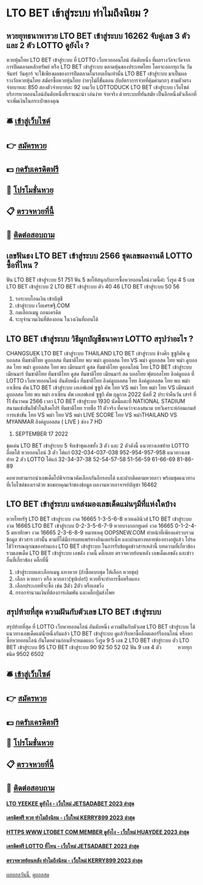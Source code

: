 # LTO BET เข้าสู่ระบบ ทำไมถึงนิยม ?
## หวยยุทธนาพารวย LTO BET เข้าสู่ระบบ 16262 จับคู่เลข 3 ตัว และ 2 ตัว LOTTO ดูยังไง ?
หวยหุ้นไทย LTO BET เข้าสู่ระบบ ที่ LOTTO เว็บหวยออนไลน์ อันดับหนึ่ง ที่ผลรางวัลจะวัดจากการปิดตลาดหลักทรัพย์ หรือ LTO BET เข้าสู่ระบบ ตลาดหุ้นของประเทศไทย โดยจะออกทุกวัน วันจันทร์ วันศุกร์ จะใช้เพียงผลของการปิดตลาดในรอบเย็นเท่านั้น LTO BET เข้าสู่ระบบ มาเป็นผลรางวัลหวยหุ้นไทย สมัครซื้อหวยหุ้นไทย ง่ายๆไม่กี่ขั้นตอน กับอัตราการจ่ายที่คุ้มค่ามากๆ สามตัวตรงจ่ายบาทละ 850 สองตัวจ่ายบาทละ 92 บนเว็บ LOTTODUCK LTO BET เข้าสู่ระบบ เว็บไซต์บริการหวยออนไลน์อันดับหนึ่งที่เราแนะนำ เล่นง่าย จ่ายจริง ด้วยระบบที่ทันสมัย เป็นอีกหนึ่งตัวเลือกที่จะเพิ่มเงินในกระเป๋าของคุณ

## 🛎 [เข้าสู่เว็บไซต์](https://bit.ly/3BG5bNw)
## 👉 [สมัครหวย](https://bit.ly/3BG5bNw)
## 💵 [กดรับเครดิตฟรี](https://bit.ly/3C3mvgS)
## 👑 [โปรโมชั่นหวย](https://bit.ly/3C3mvgS)
## 📋 [ตรวจหวยที่นี้](https://bit.ly/3C3mvgS)
## 📱 [ติดต่อสอบถาม](https://bit.ly/3C3mvgS)

## เลขฟันธง LTO BET เข้าสู่ระบบ 2566 ชุดเลขผลงานดี LOTTO ซื้อที่ไหน ?
ฟัน LTO BET เข้าสู่ระบบ 51 751
ฟัน 5
ขอให้สนุกกับการซื้อหวยออนไลน์งวดนี้ค่ะ
วิ่งรูด 4 5
เลข LTO BET เข้าสู่ระบบ 2 LTO BET เข้าสู่ระบบ ตัว 40 46 LTO BET เข้าสู่ระบบ 50 56
1. รอระบบโอนเงิน เข้าบัญชี
2. เข้าสู่ระบบ เว็บเศรษฐี.COM
3. กดเลือกเมนู ถอนเครดิต
4. ระบุจำนวนเงินที่ต้องถอน ในวงเงินที่ถอนได้

## LTO BET เข้าสู่ระบบ วิธีผูกบัญชีธนาคาร LOTTO สรุปว่าอะไร ?
CHANGSUEK LTO BET เข้าสู่ระบบ THAILAND LTO BET เข้าสู่ระบบ ช้างศึก ซูซูกิคัพ ดูบอลสด ทีมชาติไทย ดูบอลสด ทีมชาติไทย พบ พม่า ดูบอลสด ไทย VS พม่า ดูบอลสด ไทย พม่า ดูบอลสด ไทย พม่า ดูบอลสด ไทย พบ เมียนมาร์ ดูสด ทีมชาติไทย ดูออนไลน์ ไทย LTO BET เข้าสู่ระบบ เมียนมาร์ ทีมชาติไทย ทีมชาติไทย ดูสด ทีมชาติไทย เมียนมาร์ สด บอลไทย ฟุตบอลไทย ลิงค์ดูบอล ที่ LOTTO เว็บหวยออนไลน์ อันดับหนึ่ง ทีมชาติไทย ลิงค์ดูบอลสด ไทย ลิงค์ดูบอลสด ไทย พบ พม่า อาเซียน คัพ LTO BET เข้าสู่ระบบ เอเอฟเอฟ ซูซูกิ คัพ ไทย VS พม่า ไทย พม่า
ไทย VS เมียนมาร์
ดูบอลสด ไทย พบ พม่า อาเซียน คัพ เอเอฟเอฟ ซูซูกิ คัพ ฤดูกาล 2022 นัดที่ 2 ประจำคืนวัน เสาร์ ที่ 11 ธันวาคม 2566 เวลา LTO BET เข้าสู่ระบบ 1930 นัดนี้แตะที่ NATIONAL STADIUM สนามแข่งขันกีฬาในสิงคโปร์
ทีมชาติไทย รายชื่อ 11 ตัวจริง ที่คาดว่าจะลงสนาม
บทวิเคราะห์ก่อนเกมส์การแข่งขัน ไทย VS พม่า
ไทย VS พม่า
LIVE SCORE ไทย VS พม่าTHAILAND VS MYANMAR
ลิงค์ดูบอลสด ( LIVE )
ช่อง 7 HD
1. SEPTEMBER 17 2022

ชุดเด่น LTO BET เข้าสู่ระบบ 5 จับเข้าชุดเลขทั้ง 3 ตัว และ 2 ตัวดังนี้
แนวทางเลขท้าย LOTTO ล็อตโต้ หวยออนไลน์ 3 ตัว ได้แก่
032-034-037-038
952-954-957-958
แนวทางเลขท้าย 2 ตัว LOTTO ได้แก่
32-34-37-38
52-54-57-58
51-56-59
61-66-69
81-86-89

คอหวยสามารถนำเลขเด็ดไปพิจารณาคัดเลือกกันอีกรอบได้ และฝากติดตามหวยลาว พร้อมชุดแนวทางที่เว็บไซต์ของเราด้วย
ขอขอบคุณเจ้าของข้อมูล
ผลงานหวยอาจารย์บัญชา 16462

## LTO BET เข้าสู่ระบบ แหล่งมองเลขเด็ดแม่นๆมีที่แห่งใดบ้าง
หวยไทยรัฐ LTO BET เข้าสู่ระบบ งวด 16665 1-3-5-6-8
หวยเดลินิวส์ LTO BET เข้าสู่ระบบ งวด 16665 LTO BET เข้าสู่ระบบ 0-2-3-5-6-7-9
หวยบางกอกทูเดย์ งวด 16665 0-1-2-4-5
มหาทักษา งวด 16665 2-3-6-8-9
หมายเหตุ OOPSNEW.COM ทำหน้าที่เพียงแค่รวบรวมข้อมูล ข่าวสาร เท่านั้น ตามที่ได้มีการเผยแพร่ทางอินเตอร์เน็ท และผ่านทางหลายช่องทางอยู่แล้ว โปรดใช้วิจารณญาณของท่านเอง LTO BET เข้าสู่ระบบ ในการรับข้อมูลข่าวสารเหล่านี้
บทความที่เกี่ยวข้อง
รวมเลขเด็ด LTO BET เข้าสู่ระบบ เลขดัง งวดนี้ คลิ๊กเลย
ตรวจหวยย้อนหลัง เลขเด็ดเลขดัง และข่าวอื่นที่เกี่ยวข้อง คลิ๊กที่นี่
1. เข้าสู่ระบบและเลือกเมนู แทงหวย (ถ้าซื้อแบบชุด ให้เลือก หวยชุด)
2. เลือก หวยลาว หรือ หวยลาว(ซุปเปอร์) หวยที่จะทำการซื้อหรือแทง
3. เลือกประเภทที่จะซื้อ เช่น 3ตัว 2ตัว หรือเลขวิ่ง
4. กรอกจำนวนเงินที่ต้องการเดิมพัน และคลิ๊กปุ่มส่งโพย

## สรุปท้ายที่สุด ความฝันกับตัวเลข LTO BET เข้าสู่ระบบ
สรุปท้ายที่สุด ที่ LOTTO เว็บหวยออนไลน์ อันดับหนึ่ง ความฝันกับตัวเลข LTO BET เข้าสู่ระบบ ได้แนวทางเลขเด็ดแม่น้ำหนึ่งกันแล้ว LTO BET เข้าสู่ระบบ ดูแล้วรีบหาซื้อล็อตเตอร์รี่ออนไลน์ หรือหาซื้อหวยออนไลน์ กันโดยด่วนก่อนที่จะหมดแผง
วิ่งรูด 9 5
เลข 2 LTO BET เข้าสู่ระบบ ตัว LTO BET เข้าสู่ระบบ 95 LTO BET เข้าสู่ระบบ 90 92 50 52 02
ฟัน 9
เลข 4 ตัว           หวยทุกชนิด 9502 6502

## 🛎 [เข้าสู่เว็บไซต์](https://bit.ly/3BG5bNw)
## 👉 [สมัครหวย](https://bit.ly/3BG5bNw)
## 💵 [กดรับเครดิตฟรี](https://bit.ly/3C3mvgS)
## 👑 [โปรโมชั่นหวย](https://bit.ly/3C3mvgS)
## 📋 [ตรวจหวยที่นี้](https://bit.ly/3C3mvgS)
## 📱 [ติดต่อสอบถาม](https://bit.ly/3C3mvgS)

#### [LTO YEEKEE ดูยังไง - เว็บใหม่ JETSADABET 2023 ล่าสุด](https://atom.io/themes/lto%20yeekee%20ดูยังไง%20-%20เว็บใหม่%20jetsadabet%202023%20ล่าสุด)
#### [เครดิตฟรี หวย ทำไมถึงนิยม - เว็บใหม่ KERRY899 2023 ล่าสุด](https://atom.io/themes/เครดิตฟรี%20หวย%20ทำไมถึงนิยม%20-%20เว็บใหม่%20kerry899%202023%20ล่าสุด)
#### [HTTPS WWW LTOBET COM MEMBER ดูยังไง - เว็บใหม่ HUAYDEE 2023 ล่าสุด](https://atom.io/themes/https%20www%20ltobet%20com%20member%20ดูยังไง%20-%20เว็บใหม่%20huaydee%202023%20ล่าสุด)
#### [เครดิตฟรี LOTTO ที่ไหน - เว็บใหม่ JETSADABET 2023 ล่าสุด](https://atom.io/themes/เครดิตฟรี%20lotto%20ที่ไหน%20-%20เว็บใหม่%20jetsadabet%202023%20ล่าสุด)
#### [ตรวจหวยย้อนหลัง ทำไมถึงนิยม - เว็บใหม่ KERRY899 2023 ล่าสุด](https://atom.io/themes/ตรวจหวยย้อนหลัง%20ทำไมถึงนิยม%20-%20เว็บใหม่%20kerry899%202023%20ล่าสุด)

[ผลบอลวันนี้](https://siamsport.tv "ผลบอลวันนี้"), [ดูบอลสด](https://siamsport.tv/ดูบอลสด "ดูบอลสด")